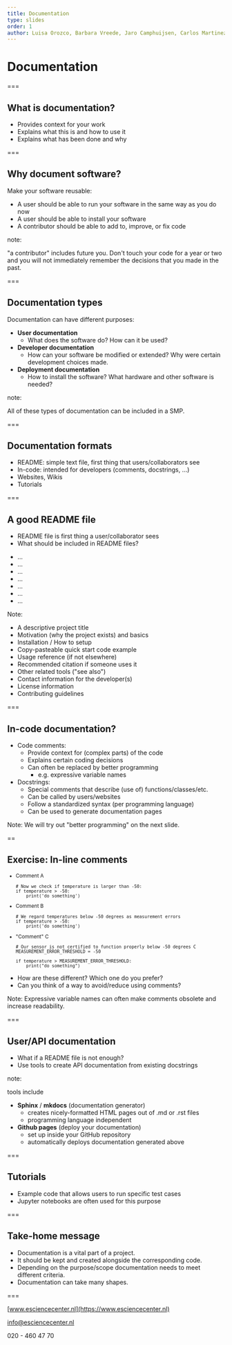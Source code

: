 ```yaml
---
title: Documentation
type: slides
order: 1
author: Luisa Orozco, Barbara Vreede, Jaro Camphuijsen, Carlos Martinez, Max Paulus, Robin Richardson
---
```


<!-- .slide: data-state="title" -->

# Documentation

===

<!-- .slide: data-state="standard" -->

## What is documentation?

- Provides context for your work
- Explains what this is and how to use it
- Explains what has been done and why


===

<!-- .slide: data-state="standard" -->

## Why document software?

Make your software reusable:

- A user should be able to run your software in the same way as you do now 
- A user should be able to install your software
- A contributor should be able to add to, improve, or fix code

note:

"a contributor" includes future you. Don't touch your code for a year or two and you will not immediately remember the decisions that you made in the past.

===

<!-- .slide: data-state="standard" -->

## Documentation types

Documentation can have different purposes:

<ul>
    <li class="fragment"><b>User documentation</b>
    <ul>
        <li>What does the software do? How can it be used?</li>
    </ul>
    </li>
    <li class="fragment"><b>Developer documentation</b>
    <ul>
        <li>How can your software be modified or extended? Why were certain development choices made.</li>
    </ul>
    </li>
    <li class="fragment"><b>Deployment documentation</b>
    <ul>
        <li>How to install the software? What hardware and other software is needed?</li>
    </ul>
    </li>
</ul>

note:

All of these types of documentation can be included in a SMP.

===

<!-- .slide: data-state="standard" -->

## Documentation formats

<!-- add visual with documentation format with increasing complexity -->

- README: simple text file, first thing that users/collaborators see
- In-code: intended for developers (comments, docstrings, ...)
- Websites, Wikis
- Tutorials

===

<!-- .slide: data-state="standard"  -->

## A good README file

+ README file is first thing a user/collaborator sees
+ What should be included in README files?
<ul>
  <li contenteditable="true">...</li>
  <li contenteditable="true">...</li>
  <li contenteditable="true">...</li>
  <li contenteditable="true">...</li>
  <li contenteditable="true">...</li>
  <li contenteditable="true">...</li>
  <li contenteditable="true">...</li>
</ul>


Note:
+ A descriptive project title
+ Motivation (why the project exists) and basics
+ Installation / How to setup
+ Copy-pasteable quick start code example
+ Usage reference (if not elsewhere)
+ Recommended citation if someone uses it
+ Other related tools ("see also")
+ Contact information for the developer(s)
+ License information
+ Contributing guidelines

===

<!-- .slide: data-state="standard"  -->

## In-code documentation?

- Code comments:
  - Provide context for (complex parts) of the code
  - Explains certain coding decisions
  - Can often be replaced by better programming
    - e.g. expressive variable names
- Docstrings:
  - Special comments that describe (use of) functions/classes/etc.
  - Can be called by users/websites
  - Follow a standardized syntax (per programming language)
  - Can be used to generate documentation pages

Note:
We will try out "better programming" on the next slide.

==

<!-- .slide: data-state="standard"  -->
## Exercise: In-line comments

<div style="font-size: smaller;">

<ul>
<li> Comment A
<pre style="width: 100%;"><code style="overflow: hidden;" data-trim class="python"># Now we check if temperature is larger than -50:
if temperature > -50:
    print('do something')
</code></pre></li>

<li>Comment B
<pre style="width: 100%;"><code style="overflow: hidden;" data-trim class="python"># We regard temperatures below -50 degrees as measurement errors
if temperature > -50:
    print('do something')
</code></pre></li>

<li class="fragment"> "Comment" C <pre style="width: 100%;"><code style="overflow: hidden;" data-trim class="python"># Our sensor is not certified to function properly below -50 degrees C
MEASUREMENT_ERROR_THRESHOLD = -50
&nbsp;
if temperature > MEASUREMENT_ERROR_THRESHOLD:
    print("do something")
</code></pre></li>
<ul>

</div>

- How are these different? Which one do you prefer?
- Can you think of a way to avoid/reduce using comments?

Note:
Expressive variable names can often make comments obsolete and increase readability.

===

<!-- .slide: data-state="standard"  -->

## User/API documentation

+ What if a README file is not enough?
+ Use tools to create API documentation from existing docstrings

note:

tools include

+ **Sphinx** / **mkdocs** (documentation generator)
  - creates nicely-formatted HTML pages out of .md or .rst files
  - programming language independent
+ **Github pages** (deploy your documentation)
  - set up inside your GitHub repository
  - automatically deploys documentation generated above

===

<!-- .slide: data-state="standard"  -->
## Tutorials

+ Example code that allows users to run specific test cases 
+ Jupyter notebooks are often used for this purpose

===

<!-- .slide: data-state="standard" -->
## Take-home message

- Documentation is a vital part of a project.
- It should be kept and created alongside the corresponding code.
- Depending on the purpose/scope documentation needs to meet different criteria.
- Documentation can take many shapes.

===

<!-- .slide: data-state="keepintouch" -->

[www.esciencecenter.nl](https://www.esciencecenter.nl)

info@esciencecenter.nl

020 - 460 47 70
